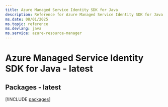 ```yaml
---
title: Azure Managed Service Identity SDK for Java
description: Reference for Azure Managed Service Identity SDK for Java
ms.date: 08/01/2025
ms.topic: reference
ms.devlang: java
ms.service: azure-resource-manager
---
```

# Azure Managed Service Identity SDK for Java - latest
## Packages - latest
[!INCLUDE [packages](managed-service-identity-index.md)]